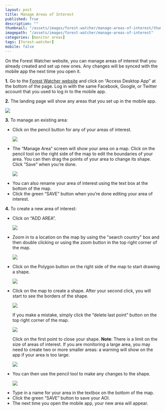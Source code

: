 ```yaml
---
layout: post
title: Manage Areas of Interest
published: True
description: ""
thumbnail: "/assets/images/forest-watcher/manage-areas-of-interest/thumbnail.jpg"
imagepath: "/assets/images/forest-watcher/manage-areas-of-interest"
categories: [monitor areas]
tags: [forest-watcher]
mobile: false
---
```

<div id="desktopContent" class="content">
  <p>On the Forest Watcher website, you can manage areas of interest that you already created and set up new ones. Any changes will be synced with the mobile app the next time you open it.</p>
  <p><strong>1.</strong> Go to the <a href="http://fw.globalforestwatch.org" target="_blank">Forest Watcher website</a> and click on “Access Desktop App” at the bottom of the page. Log in with the same Facebook, Google, or Twitter account that you used to log in to the mobile app.</p>
  <p><strong>2.</strong> The landing page will show any areas that you set up in the mobile app.</p>
  <p><img src="{{site.baseurl}}{{page.imagepath}}/desktop/9.png" /></p>
  <p><strong>3.</strong> To manage an existing area:</p>
    <ul>
      <li>Click on the pencil button for any of your areas of interest.</li>
      <p><img src="{{site.baseurl}}{{page.imagepath}}/desktop/9a.png"/></p>
      <li>The “Manage Area” screen will show your area on a map. Click on the pencil tool on the right side of the map to edit the boundaries of your area. You can then drag the points of your area to change its shape. Click “Save” when you’re done.</li>
      <p><img src="{{site.baseurl}}{{page.imagepath}}/desktop/10.png"/></p>
      <li>You can also rename your area of interest using the text box at the bottom of the map.</li>
      <li>Click the green “SAVE” button when you’re done editing your area of interest.</li>
    </ul>
  <p><strong>4.</strong> To create a new area of interest:</p>
    <ul>
      <li>Click on “ADD AREA”.</li>
      <p><img src="{{site.baseurl}}{{page.imagepath}}/desktop/9b.png"/></p>
      <li>Zoom in to a location on the map by using the "search country" box and then double clicking or using the zoom button in the top right corner of the map.</li>
      <p><img src="{{site.baseurl}}{{page.imagepath}}/desktop/6b.png"/></p>
      <li>Click on the Polygon button on the right side of the map to start drawing a shape.</li>
      <p><img src="{{site.baseurl}}{{page.imagepath}}/desktop/6x.png"/></p>
      <li>Click on the map to create a shape. After your second click, you will start to see the borders of the shape.</li>
      <p><img src="{{site.baseurl}}{{page.imagepath}}/desktop/11.png"/></p>
      <p>If you make a mistake, simply click the “delete last point” button on the top right corner of the map.</p>
      <p><img src="{{site.baseurl}}{{page.imagepath}}/desktop/11b.png"/></p>
      <p>Click on the first point to close your shape. <strong>Note</strong>: There is a limit on the size of areas of interest. If you are monitoring a large area, you may need to create two or more smaller areas: a warning will show on the app if your area is too large.</p>
      <p><img src="{{site.baseurl}}{{page.imagepath}}/desktop/11a.png"/></p>
      <li>You can then use the pencil tool to make any changes to the shape.</li>
      <p><img src="{{site.baseurl}}{{page.imagepath}}/desktop/11c.png"/></p>
      <li>Type in a name for your area in the textbox on the bottom of the map.</li>
      <li>Click the green “SAVE” button to save your AOI.</li>
      <li>The next time you open the mobile app, your new area will appear.</li>
    </ul>
  
  
  </div>

<div id="mobileContent" class="content">
</div>
